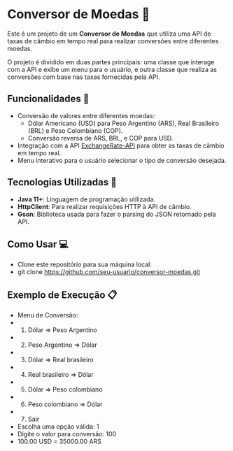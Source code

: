 # Conversor de Moedas 💱

Este é um projeto de um **Conversor de Moedas** que utiliza uma API de taxas de câmbio em tempo real para realizar conversões entre diferentes moedas. 

O projeto é dividido em duas partes principais: uma classe que interage com a API e exibe um menu para o usuário, e outra classe que realiza as conversões com base nas taxas fornecidas pela API.

## Funcionalidades 🔧

- Conversão de valores entre diferentes moedas:
  - Dólar Americano (USD) para Peso Argentino (ARS), Real Brasileiro (BRL) e Peso Colombiano (COP).
  - Conversão reversa de ARS, BRL, e COP para USD.
- Integração com a API [ExchangeRate-API](https://www.exchangerate-api.com) para obter as taxas de câmbio em tempo real.
- Menu interativo para o usuário selecionar o tipo de conversão desejada.

## Tecnologias Utilizadas 🚀

- **Java 11+**: Linguagem de programação utilizada.
- **HttpClient**: Para realizar requisições HTTP à API de câmbio.
- **Gson**: Biblioteca usada para fazer o parsing do JSON retornado pela API.
  
## Como Usar 💻 

- Clone este repositório para sua máquina local:
- git clone https://github.com/seu-usuario/conversor-moedas.git

 ## Exemplo de Execução 📋

- Menu de Conversão:
- 1) Dólar => Peso Argentino
- 2) Peso Argentino => Dólar
- 3) Dólar => Real brasileiro
- 4) Real brasileiro => Dólar
- 5) Dólar => Peso colombiano
- 6) Peso colombiano => Dólar
- 7) Sair
- Escolha uma opção válida: 1
- Digite o valor para conversão: 100
- 100.00 USD = 35000.00 ARS




